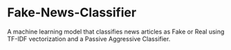 # Fake-News-Classifier
A machine learning model that classifies news articles as Fake or Real using TF-IDF vectorization and a Passive Aggressive Classifier.
